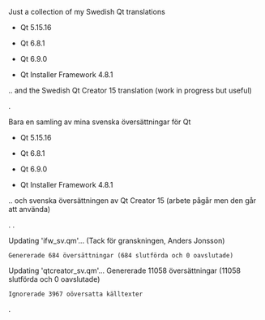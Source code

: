 Just a collection of my Swedish Qt translations


- Qt 5.15.16

- Qt 6.8.1

- Qt 6.9.0

- Qt Installer Framework 4.8.1


.. and the Swedish Qt Creator 15 translation (work in progress but useful)


.


Bara en samling av mina svenska översättningar för Qt

- Qt 5.15.16

- Qt 6.8.1

- Qt 6.9.0

- Qt Installer Framework 4.8.1


.. och svenska översättningen av Qt Creator 15 (arbete pågår men den går att använda)

.
.

Updating 'ifw_sv.qm'... (Tack för granskningen, Anders Jonsson)

    Genererade 684 översättningar (684 slutförda och 0 oavslutade)



Updating 'qtcreator_sv.qm'...
    Genererade 11058 översättningar (11058 slutförda och 0 oavslutade)
    
    Ignorerade 3967 oöversatta källtexter

.

